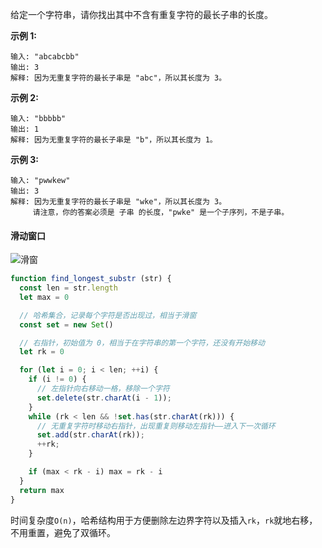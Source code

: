 给定一个字符串，请你找出其中不含有重复字符的最长子串的长度。

**示例 1:**
```
输入: "abcabcbb"
输出: 3 
解释: 因为无重复字符的最长子串是 "abc"，所以其长度为 3。
```

**示例 2:**
```
输入: "bbbbb"
输出: 1
解释: 因为无重复字符的最长子串是 "b"，所以其长度为 1。
```

**示例 3:**
```
输入: "pwwkew"
输出: 3
解释: 因为无重复字符的最长子串是 "wke"，所以其长度为 3。
     请注意，你的答案必须是 子串 的长度，"pwke" 是一个子序列，不是子串。
```

#### 滑动窗口

![滑窗](https://pic.downk.cc/item/5ee87bb02cb53f50fe9b37ca.png)

```js
function find_longest_substr (str) {
  const len = str.length
  let max = 0

  // 哈希集合，记录每个字符是否出现过，相当于滑窗
  const set = new Set()

  // 右指针，初始值为 0，相当于在字符串的第一个字符，还没有开始移动
  let rk = 0

  for (let i = 0; i < len; ++i) {
    if (i != 0) {
      // 左指针向右移动一格，移除一个字符
      set.delete(str.charAt(i - 1));
    }
    while (rk < len && !set.has(str.charAt(rk))) {
      // 无重复字符时移动右指针，出现重复则移动左指针——进入下一次循环
      set.add(str.charAt(rk));
      ++rk;
    }

    if (max < rk - i) max = rk - i
  }
  return max
}
```

时间复杂度`O(n)`，哈希结构用于方便删除左边界字符以及插入`rk`，`rk`就地右移，不用重置，避免了双循环。
